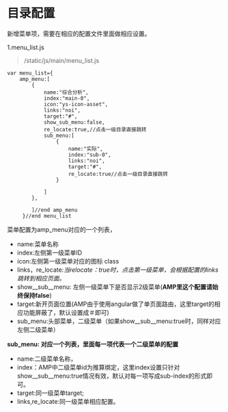 # 目录配置

新增菜单项，需要在相应的配置文件里面做相应设置。

1.menu\_list.js

> /static/js/main/menu\_list.js

```
var menu_list={
    amp_menu:[
        {
            name:"综合分析",
            index:"main-0",
            icon:"ys-icon-asset",
            links:"noi",
            target:"#",
            show_sub_menu:false,
            re_locate:true,//点击一级目录直接跳转
            sub_menu:[
                {
                    name:"实际",
                    index:"sub-0",
                    links:"noi",
                    target:"#",
                    re_locate:true//点击一级目录直接跳转
                }

            ]
        },

        ]//end amp_menu
     }//end menu_list
```

菜单配置为amp\_menu对应的一个列表，

* name:菜单名称
* index:左侧第一级菜单ID
* icon:左侧第一级菜单对应的图标 class
* links，re\_locate:_当relocate：true时，点击第一级菜单，会根据配置的links跳转到相应页面。_
* show\_\_sub\_\_menu: 左侧一级菜单下是否显示2级菜单\(**AMP里这个配置请始终保持false**\)
* target:新开页面位置\(AMP由于使用angular做了单页面路由，这里target的相应功能屏蔽了，默认设置成＃即可\)
* sub\_menu:头部菜单，二级菜单（如果show\_\_sub\_\_menu:true时，同样对应左侧二级菜单）

**sub\_menu: 对应一个列表，里面每一项代表一个二级菜单的配置**

* name:二级菜单名称，
* index：AMP中二级菜单id为推算绑定，这里index设置只针对show\_\_sub\_\_menu:true情况有效，默认对每一项写成sub-index的形式即可。
* target:同一级菜单target;
* links,re\_locate:同一级菜单相应配置。



